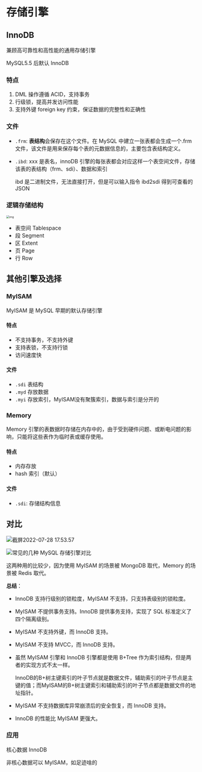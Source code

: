 # 存储引擎

## InnoDB

兼顾高可靠性和高性能的通用存储引擎

MySQL5.5 后默认 InnoDB

### 特点

1. DML 操作遵循 ACID，支持事务
2. 行级锁，提高并发访问性能
3. 支持外键 foreign key 约束，保证数据的完整性和正确性

### 文件

- `.frm`: **表结构**会保存在这个文件。在 MySQL 中建立一张表都会生成一个.frm 文件，该文件是用来保存每个表的元数据信息的，主要包含表结构定义。

- `.ibd`: xxx 是表名，innoDB 引擎的每张表都会对应这样一个表空间文件，存储该表的表结构（frm、sdi）、数据和索引

  ibd 是二进制文件，无法直接打开，但是可以输入指令 ibd2sdi 得到可查看的 JSON

### 逻辑存储结构

<img src="https://cdn.jsdelivr.net/gh/davidliuk/images@master/blog/%E8%A1%A8%E7%A9%BA%E9%97%B4%E7%BB%93%E6%9E%84.drawio.png" alt="img" style="zoom:50%;" />

- 表空间 Tablespace
- 段 Segment
- 区 Extent
- 页 Page
- 行 Row

## 其他引擎及选择

### MyISAM

MyISAM 是 MySQL 早期的默认存储引擎

#### 特点

- 不支持事务，不支持外键
- 支持表锁，不支持行锁
- 访问速度快

#### 文件

- `.sdi` 表结构
- `.myd` 存放数据
- `.myi` 存放索引，MyISAM没有聚簇索引，数据与索引是分开的

### Memory

Memory 引擎的表数据时存储在内存中的，由于受到硬件问题、或断电问题的影响，只能将这些表作为临时表或缓存使用。

#### 特点

- 内存存放
- hash 索引（默认）

#### 文件

- `.sdi`: 存储结构信息

## 对比

![截屏2022-07-28 17.53.57](https://xingqiu-tuchuang-1256524210.cos.ap-shanghai.myqcloud.com/3978/%E6%88%AA%E5%B1%8F2022-07-28%2017.53.57.png)

![常见的几种 MySQL 存储引擎对比](https://cdn.jsdelivr.net/gh/davidliuk/images@master/blog/comparison-of-common-mysql-storage-engines.png)

这两种用的比较少，因为使用 MyISAM 的场景被 MongoDB 取代，Memory 的场景被 Redis 取代。

**总结**：

- InnoDB 支持行级别的锁粒度，MyISAM 不支持，只支持表级别的锁粒度。

- MyISAM 不提供事务支持。InnoDB 提供事务支持，实现了 SQL 标准定义了四个隔离级别。

- MyISAM 不支持外键，而 InnoDB 支持。

- MyISAM 不支持 MVCC，而 InnoDB 支持。

- 虽然 MyISAM 引擎和 InnoDB 引擎都是使用 B+Tree 作为索引结构，但是两者的实现方式不太一样。

  InnoDB的B+树主键索引的叶子节点就是数据文件，辅助索引的叶子节点是主键的值；而MyISAM的B+树主键索引和辅助索引的叶子节点都是数据文件的地址指针。

- MyISAM 不支持数据库异常崩溃后的安全恢复，而 InnoDB 支持。

- InnoDB 的性能比 MyISAM 更强大。

### 应用

核心数据 InnoDB

非核心数据可以 MyISAM，如足迹啥的

